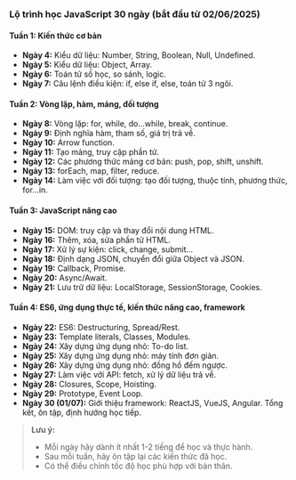 ### Lộ trình học JavaScript 30 ngày (bắt đầu từ 02/06/2025)

#### Tuần 1: Kiến thức cơ bản

<!-- - **Ngày 2:** Cách nhúng JavaScript vào HTML (thẻ `<script>`).
- **Ngày 3:** Biến: var, let, const. -->
- **Ngày 4:** Kiểu dữ liệu: Number, String, Boolean, Null, Undefined.
- **Ngày 5:** Kiểu dữ liệu: Object, Array.
- **Ngày 6:** Toán tử số học, so sánh, logic.
- **Ngày 7:** Câu lệnh điều kiện: if, else if, else, toán tử 3 ngôi.

#### Tuần 2: Vòng lặp, hàm, mảng, đối tượng
- **Ngày 8:** Vòng lặp: for, while, do...while, break, continue.
- **Ngày 9:** Định nghĩa hàm, tham số, giá trị trả về.
- **Ngày 10:** Arrow function.
- **Ngày 11:** Tạo mảng, truy cập phần tử.
- **Ngày 12:** Các phương thức mảng cơ bản: push, pop, shift, unshift.
- **Ngày 13:** forEach, map, filter, reduce.
- **Ngày 14:** Làm việc với đối tượng: tạo đối tượng, thuộc tính, phương thức, for...in.

#### Tuần 3: JavaScript nâng cao
- **Ngày 15:** DOM: truy cập và thay đổi nội dung HTML.
- **Ngày 16:** Thêm, xóa, sửa phần tử HTML.
- **Ngày 17:** Xử lý sự kiện: click, change, submit...
- **Ngày 18:** Định dạng JSON, chuyển đổi giữa Object và JSON.
- **Ngày 19:** Callback, Promise.
- **Ngày 20:** Async/Await.
- **Ngày 21:** Lưu trữ dữ liệu: LocalStorage, SessionStorage, Cookies.

#### Tuần 4: ES6, ứng dụng thực tế, kiến thức nâng cao, framework
- **Ngày 22:** ES6: Destructuring, Spread/Rest.
- **Ngày 23:** Template literals, Classes, Modules.
- **Ngày 24:** Xây dựng ứng dụng nhỏ: To-do list.
- **Ngày 25:** Xây dựng ứng dụng nhỏ: máy tính đơn giản.
- **Ngày 26:** Xây dựng ứng dụng nhỏ: đồng hồ đếm ngược.
- **Ngày 27:** Làm việc với API: fetch, xử lý dữ liệu trả về.
- **Ngày 28:** Closures, Scope, Hoisting.
- **Ngày 29:** Prototype, Event Loop.
- **Ngày 30 (01/07):** Giới thiệu framework: ReactJS, VueJS, Angular. Tổng kết, ôn tập, định hướng học tiếp.

> **Lưu ý:**  
> - Mỗi ngày hãy dành ít nhất 1-2 tiếng để học và thực hành.  
> - Sau mỗi tuần, hãy ôn tập lại các kiến thức đã học.  
> - Có thể điều chỉnh tốc độ học phù hợp với bản thân.
